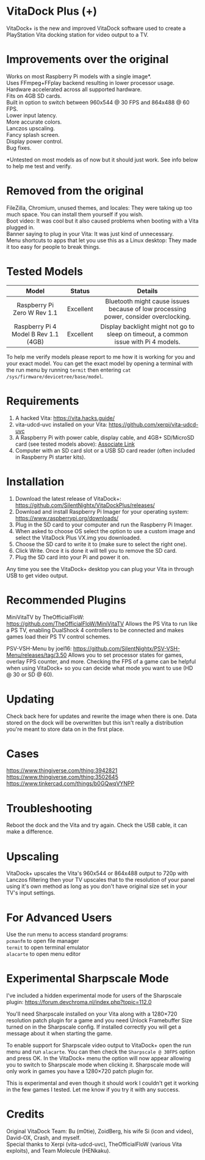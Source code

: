 # VitaDock Plus (+)
VitaDock+ is the new and improved VitaDock software used to create a PlayStation Vita docking station for video output to a TV.
# Improvements over the original
Works on most Raspberry Pi models with a single image*.  
Uses FFmpeg+FFplay backend resulting in lower processor usage.  
Hardware accelerated across all supported hardware.  
Fits on 4GB SD cards.  
Built in option to switch between 960x544 @ 30 FPS and 864x488 @ 60 FPS.  
Lower input latency.  
More accurate colors.  
Lanczos upscaling.  
Fancy splash screen.  
Display power control.  
Bug fixes.  

*Untested on most models as of now but it should just work. See info below to help me test and verify. 

# Removed from the original
FileZilla, Chromium, unused themes, and locales: They were taking up too much space. You can install them yourself if you wish.  
Boot video: It was cool but it also caused problems when booting with a Vita plugged in.  
Banner saying to plug in your Vita: It was just kind of unnecessary.  
Menu shortcuts to apps that let you use this as a Linux desktop: They made it too easy for people to break things.  

# Tested Models
| Model | Status | Details |
| :-------------: |:-------------:| :-----:|
| Raspberry Pi Zero W Rev 1.1|Excellent|Bluetooth might cause issues because of low processing power, consider overclocking.|
| Raspberry Pi 4 Model B Rev 1.1 (4GB)|Excellent|Display backlight might not go to sleep on timeout, a common issue with Pi 4 models.|

To help me verify models please report to me how it is working for you and your exact model. You can get the exact model by opening a terminal with the run menu by running `termit` then entering `cat /sys/firmware/devicetree/base/model`.

# Requirements
1. A hacked Vita: https://vita.hacks.guide/
2. vita-udcd-uvc installed on your Vita: https://github.com/xerpi/vita-udcd-uvc
3. A Raspberry Pi with power cable, display cable, and 4GB+ SD/MicroSD card (see tested models above): <a target="_blank" href="https://www.amazon.com/gp/search/ref=as_li_qf_sp_sr_tl?ie=UTF8&tag=silentnightx-20&keywords=raspberry pi&index=aps&camp=1789&creative=9325&linkCode=ur2&linkId=5e8cae4be3a18d69a8eb02205751d14c">Associate Link</a><img src="//ir-na.amazon-adsystem.com/e/ir?t=silentnightx-20&l=ur2&o=1&camp=1789" width="1" height="1" border="0" alt="" style="border:none !important; margin:0px !important;" />
4. Computer with an SD card slot or a USB SD card reader (often included in Raspberry Pi starter kits).

# Installation
1. Download the latest release of VitaDock+: https://github.com/SilentNightx/VitaDockPlus/releases/
2. Download and install Raspberry Pi Imager for your operating system: https://www.raspberrypi.org/downloads/
3. Plug in the SD card to your computer and run the Raspberry Pi Imager.
4. When asked to choose OS select the option to use a custom image and select the VitaDock Plus VX.img you downloaded.
5. Choose the SD card to write it to (make sure to select the right one).
6. Click Write. Once it is done it will tell you to remove the SD card.
7. Plug the SD card into your Pi and power it on.

Any time you see the VitaDock+ desktop you can plug your Vita in through USB to get video output.

# Recommended Plugins
MiniVitaTV by TheOfficialFloW: https://github.com/TheOfficialFloW/MiniVitaTV
Allows the PS Vita to run like a PS TV, enabling DualShock 4 controllers to be connected and makes games load their PS TV control schemes.

PSV-VSH-Menu by joel16: https://github.com/SilentNightx/PSV-VSH-Menu/releases/tag/3.50
Allows you to set processor states for games, overlay FPS counter, and more. Checking the FPS of a game can be helpful when using VitaDock+ so you can decide what mode you want to use (HD @ 30 or SD @ 60).

# Updating
Check back here for updates and rewrite the image when there is one. Data stored on the dock will be overwritten but this isn't really a distribution you're meant to store data on in the first place.

# Cases
https://www.thingiverse.com/thing:3942821  
https://www.thingiverse.com/thing:3502645  
https://www.tinkercad.com/things/b0GQwqVYNPP  

# Troubleshooting
Reboot the dock and the Vita and try again. Check the USB cable, it can make a difference.

# Upscaling
VitaDock+ upscales the Vita's 960x544 or 864x488 output to 720p with Lanczos filtering then your TV upscales that to the resolution of your panel using it's own method as long as you don't have original size set in your TV's input settings.

# For Advanced Users
Use the run menu to access standard programs:  
`pcmanfm` to open file manager  
`termit` to open terminal emulator  
`alacarte` to open menu editor  

# Experimental Sharpscale Mode
I've included a hidden experimental mode for users of the Sharpscale plugin: https://forum.devchroma.nl/index.php?topic=112.0

You'll need Sharpscale installed on your Vita along with a 1280×720 resolution patch plugin for a game and you need Unlock Framebuffer Size turned on in the Sharpscale config.
If installed correctly you will get a message about it when starting the game.

To enable support for Sharpscale video output to VitaDock+ open the run menu and run `alacarte`. You can then check the `Sharpscale @ 30FPS` option and press OK. In the VitaDock+ menu the option will now appear allowing you to switch to Sharpscale mode when clicking it. Sharpscale mode will only work in games you have a 1280×720 patch plugin for.

This is experimental and even though it should work I couldn't get it working in the few games I tested. Let me know if you try it with any success.

# Credits
Original VitaDock Team: Bu (m0tie), ZoidBerg, his wife Si (icon and video), David-OX, Crash, and myself.  
Special thanks to Xerpi (vita-udcd-uvc), TheOfficialFloW (various Vita exploits), and Team Molecule (HENkaku).  
